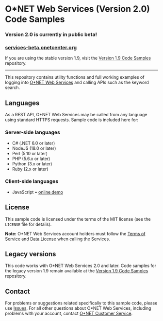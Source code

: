 # O\*NET Web Services (Version 2.0) Code Samples

### Version 2.0 is currently in public beta!

### [services-beta.onetcenter.org](https://services-beta.onetcenter.org/)</p>

If you are using the stable version 1.9, visit the [Version 1.9 Code Samples](https://github.com/onetcenter/web-services-samples/) repository.

---

This repository contains utility functions and full working examples of logging into [O\*NET Web Services](https://services.onetcenter.org/) and calling APIs such as the keyword search.

## Languages

As a REST API, O\*NET Web Services may be called from any language using standard HTTPS requests. Sample code is included here for:

### Server-side languages

* C# (.NET 6.0 or later)
* NodeJS (18.0 or later)
* Perl (5.10 or later)
* PHP (5.6.x or later)
* Python (3.x or later)
* Ruby (2.x or later)

### Client-side languages

* JavaScript • [online demo](https://onetcenter.github.io/web-services-v2-samples/client-javascript/keyword_search.html)

## License

This sample code is licensed under the terms of the MIT license (see the `LICENSE` file for details).

**Note:** O\*NET Web Services account holders must follow the [Terms of Service](https://services-beta.onetcenter.org/terms) and [Data License](https://services-beta.onetcenter.org/help/license_data) when calling the Services.

## Legacy versions

This code works with O*NET Web Services 2.0 and later. Code samples for the legacy version 1.9 remain available at the [Version 1.9 Code Samples](https://github.com/onetcenter/web-services-samples/) repository.

## Contact

For problems or suggestions related specifically to this sample code, please use [Issues](https://github.com/onetcenter/web-services-v2-samples/issues/). For all other questions about O\*NET Web Services, including problems with your account, contact [O\*NET Customer Service](mailto:onet@onetcenter.org).
